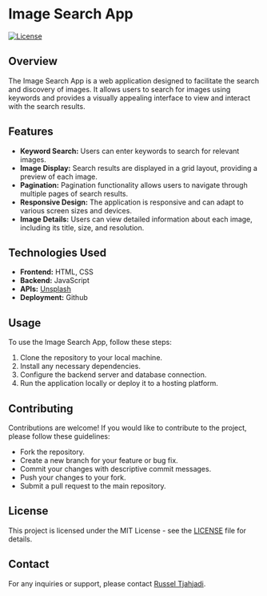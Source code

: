 # Image Search App

[![License](https://img.shields.io/badge/License-MIT-blue.svg)](https://opensource.org/licenses/MIT)

## Overview

The Image Search App is a web application designed to facilitate the search and discovery of images. It allows users to search for images using keywords and provides a visually appealing interface to view and interact with the search results.

## Features

- **Keyword Search:** Users can enter keywords to search for relevant images.
- **Image Display:** Search results are displayed in a grid layout, providing a preview of each image.
- **Pagination:** Pagination functionality allows users to navigate through multiple pages of search results.
- **Responsive Design:** The application is responsive and can adapt to various screen sizes and devices.
- **Image Details:** Users can view detailed information about each image, including its title, size, and resolution.

## Technologies Used

- **Frontend:** HTML, CSS
- **Backend:** JavaScript
- **APIs:** [Unsplash](https://unsplash.com/)
- **Deployment:** Github

## Usage

To use the Image Search App, follow these steps:

1. Clone the repository to your local machine.
2. Install any necessary dependencies.
3. Configure the backend server and database connection.
4. Run the application locally or deploy it to a hosting platform.

## Contributing

Contributions are welcome! If you would like to contribute to the project, please follow these guidelines:

- Fork the repository.
- Create a new branch for your feature or bug fix.
- Commit your changes with descriptive commit messages.
- Push your changes to your fork.
- Submit a pull request to the main repository.

## License

This project is licensed under the MIT License - see the [LICENSE](LICENSE) file for details.

## Contact

For any inquiries or support, please contact [Russel Tjahjadi](mailto:russel.abraham123@gmail.com).
